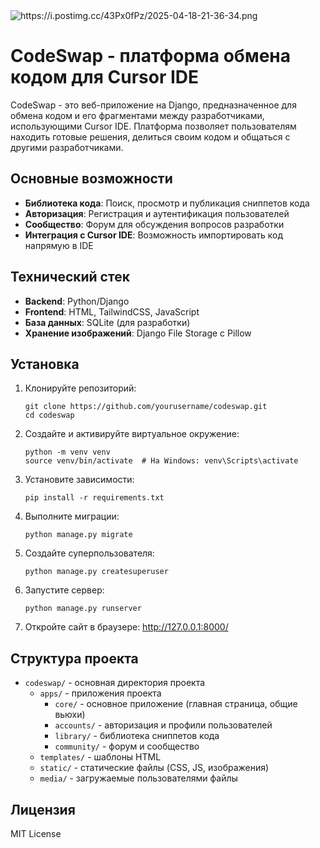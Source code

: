 <picture>
 <source media="(prefers-color-scheme: dark)" srcset="[![2025-04-18-21-36-34.png](https://i.postimg.cc/43Px0fPz/2025-04-18-21-36-34.png)](https://postimg.cc/1ggSnZLt)">
 <source media="(prefers-color-scheme: light)" srcset="[![2025-04-18-21-36-34.png](https://i.postimg.cc/43Px0fPz/2025-04-18-21-36-34.png)](https://postimg.cc/1ggSnZLt)">
 <img alt="https://i.postimg.cc/43Px0fPz/2025-04-18-21-36-34.png" src="https://i.postimg.cc/43Px0fPz/2025-04-18-21-36-34.png">
</picture>



# CodeSwap - платформа обмена кодом для Cursor IDE

CodeSwap - это веб-приложение на Django, предназначенное для обмена кодом и его фрагментами между разработчиками, использующими Cursor IDE. Платформа позволяет пользователям находить готовые решения, делиться своим кодом и общаться с другими разработчиками.

## Основные возможности

- **Библиотека кода**: Поиск, просмотр и публикация сниппетов кода
- **Авторизация**: Регистрация и аутентификация пользователей
- **Сообщество**: Форум для обсуждения вопросов разработки
- **Интеграция с Cursor IDE**: Возможность импортировать код напрямую в IDE

## Технический стек

- **Backend**: Python/Django
- **Frontend**: HTML, TailwindCSS, JavaScript
- **База данных**: SQLite (для разработки)
- **Хранение изображений**: Django File Storage с Pillow

## Установка

1. Клонируйте репозиторий:
   ```
   git clone https://github.com/yourusername/codeswap.git
   cd codeswap
   ```

2. Создайте и активируйте виртуальное окружение:
   ```
   python -m venv venv
   source venv/bin/activate  # На Windows: venv\Scripts\activate
   ```

3. Установите зависимости:
   ```
   pip install -r requirements.txt
   ```

4. Выполните миграции:
   ```
   python manage.py migrate
   ```

5. Создайте суперпользователя:
   ```
   python manage.py createsuperuser
   ```

6. Запустите сервер:
   ```
   python manage.py runserver
   ```

7. Откройте сайт в браузере: http://127.0.0.1:8000/

## Структура проекта

- `codeswap/` - основная директория проекта
  - `apps/` - приложения проекта
    - `core/` - основное приложение (главная страница, общие вьюхи)
    - `accounts/` - авторизация и профили пользователей
    - `library/` - библиотека сниппетов кода
    - `community/` - форум и сообщество
  - `templates/` - шаблоны HTML
  - `static/` - статические файлы (CSS, JS, изображения)
  - `media/` - загружаемые пользователями файлы

## Лицензия

MIT License 
